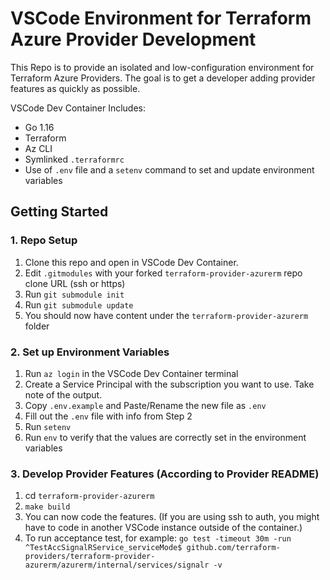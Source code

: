# VSCode Environment for Terraform Azure Provider Development

This Repo is to provide an isolated and low-configuration environment for Terraform Azure Providers. The goal is to get a developer adding provider features as quickly as possible.

VSCode Dev Container Includes:
* Go 1.16
* Terraform
* Az CLI
* Symlinked `.terraformrc`
* Use of `.env` file and a `setenv` command to set and update environment variables

## Getting Started

### 1. Repo Setup

1. Clone this repo and open in VSCode Dev Container.
2. Edit `.gitmodules` with your forked `terraform-provider-azurerm` repo clone URL (ssh or https)
3. Run `git submodule init`
4. Run `git submodule update`
5. You should now have content under the `terraform-provider-azurerm` folder

### 2. Set up Environment Variables

1. Run `az login` in the VSCode Dev Container terminal
2. Create a Service Principal with the subscription you want to use. Take note of the output.
3. Copy `.env.example` and Paste/Rename the new file as `.env`
4. Fill out the `.env` file with info from Step 2
5. Run `setenv`
6. Run `env` to verify that the values are correctly set in the environment variables

### 3. Develop Provider Features (According to Provider README)

1. cd `terraform-provider-azurerm`
2. `make build`
3. You can now code the features. (If you are using ssh to auth, you might have to code in another VSCode instance outside of the container.)
4. To run acceptance test, for example: `go test -timeout 30m -run ^TestAccSignalRService_serviceMode$ github.com/terraform-providers/terraform-provider-azurerm/azurerm/internal/services/signalr -v`
